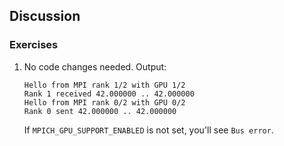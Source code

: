 ## Discussion

### Exercises

1. No code changes needed. Output:

       Hello from MPI rank 1/2 with GPU 1/2
       Rank 1 received 42.000000 .. 42.000000
       Hello from MPI rank 0/2 with GPU 0/2
       Rank 0 sent 42.000000 .. 42.000000

   If `MPICH_GPU_SUPPORT_ENABLED` is not set, you'll see `Bus error`.
